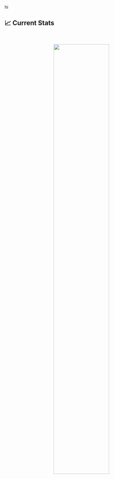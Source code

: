 hi
## :chart_with_upwards_trend: Current Stats

<br />
<p align="center">
  <img width="60%" src="https://github-readme-streak-stats.herokuapp.com?user=Nabinchowdhury" />
</p>

<!-- [![GitHub Streak](https://github-readme-streak-stats.herokuapp.com?user=Nabinchowdhury)](https://git.io/streak-stats) -->